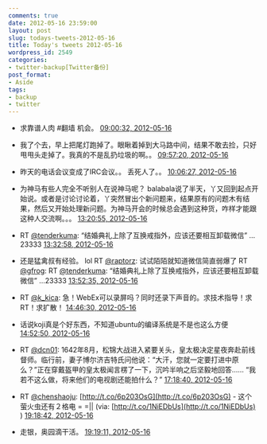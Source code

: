 ```yaml
---
comments: true
date: 2012-05-16 23:59:00
layout: post
slug: todays-tweets-2012-05-16
title: Today's tweets 2012-05-16
wordpress_id: 2549
categories:
- twitter-backup[Twitter备份]
post_format:
- Aside
tags:
- backup
- twitter
---
```





  * 求靠谱人肉 #翻墙 机会。 [09:00:32, 2012-05-16](http://twitter.com/gfrog/statuses/202564153892814848)





  * 我了个去，早上把尾灯跑掉了。眼瞅着掉到大马路中间，结果不敢去捡，只好甩甩头走掉了。我真的不是乱扔垃圾的啊。。 [09:57:20, 2012-05-16](http://twitter.com/gfrog/statuses/202578446579277825)





  * 昨天的电话会议变成了IRC会议。。 丢死人了。。 [10:06:27, 2012-05-16](http://twitter.com/gfrog/statuses/202580742872629249)





  * 为神马有些人完全不听别人在说神马呢？ balabala说了半天，丫又回到起点开始说。或者是讨论讨论着，丫突然冒出个新问题来，结果原有的问题木有结果，然后又开始处理新问题。为神马开会的时候总会遇到这种货，咋样才能跟这种人交流啊。。。 [13:20:55, 2012-05-16](http://twitter.com/gfrog/statuses/202629680308830209)





  * RT [@tenderkuma](http://twitter.com/tenderkuma): “结婚典礼上除了互换戒指外，应该还要相互卸载微信” …23333 [13:32:58, 2012-05-16](http://twitter.com/gfrog/statuses/202632714883575809)





  * 还是猛禽叔有经验。 lol RT [@raptorz](http://twitter.com/raptorz): 试试陌陌就知道微信简直弱爆了 RT [@gfrog](http://twitter.com/gfrog): RT [@tenderkuma](http://twitter.com/tenderkuma): “结婚典礼上除了互换戒指外，应该还要相互卸载微信” …23333 [13:52:35, 2012-05-16](http://twitter.com/gfrog/statuses/202637652523089920)





  * RT [@k_kica](http://twitter.com/k_kica): 急！WebEx可以录屏吗？同时还录下声音的。求技术指导！求RT！求扩散！ [14:46:30, 2012-05-16](http://twitter.com/gfrog/statuses/202651218617696257)





  * 话说koji真是个好东西，不知道ubuntu的编译系统是不是也这么方便 [14:52:50, 2012-05-16](http://twitter.com/gfrog/statuses/202652814139338752)





  * RT [@dcn01](http://twitter.com/dcn01): 1642年8月，松锦大战进入紧要关头，皇太极决定星夜奔赴前线督师。临行前，妻子博尔济吉特氏问他说：“大汗，您就一定要打进中原么？”正在穿戴盔甲的皇太极闻言楞了一下，沉吟半响之后坚毅地回答…… “我若不这么做，将来他们的电视剧还能拍什么？” [17:18:40, 2012-05-16](http://twitter.com/gfrog/statuses/202689514324508673)





  * RT [@chenshaoju](http://twitter.com/chenshaoju): [http://t.co/6p203OsG](http://t.co/6p203OsG) - 这个萤火虫还有２格电 = =|| (via: [http://t.co/1NiEDbUs](http://t.co/1NiEDbUs) ) [19:18:42, 2012-05-16](http://twitter.com/gfrog/statuses/202719723094417408)





  * 走银，奥园滴干活。 [19:19:11, 2012-05-16](http://twitter.com/gfrog/statuses/202719840958550017)




